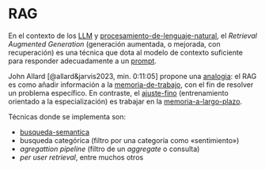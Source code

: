 # RAG

En el contexto de los [LLM](LLM.md) y [procesamiento-de-lenguaje-natural](procesamiento-de-lenguaje-natural.md), el *Retrieval Augmented Generation* (generación aumentada, o mejorada, con recuperación) es una técnica que dota al modelo de contexto suficiente para responder adecuadamente a un [prompt](prompt.md).

John Allard [@allard&jarvis2023, min. 0:11:05] propone una [analogia](analogia.md): el RAG es como añadir información a la [memoria-de-trabajo](memoria-de-trabajo.md), con el fin de resolver un problema específico. En contraste, el [ajuste-fino](ajuste-fino.md) (entrenamiento orientado a la especialización) es trabajar en la [memoria-a-largo-plazo](memoria-a-largo-plazo.md).

Técnicas donde se implementa son:

* [busqueda-semantica](busqueda-semantica.md)
* busqueda categórica (filtro por una categoría como «sentimiento»)
* *agregattion pipeline* (filtro de un *aggregate* o consulta)
* *per user retrieval*, entre muchos otros
